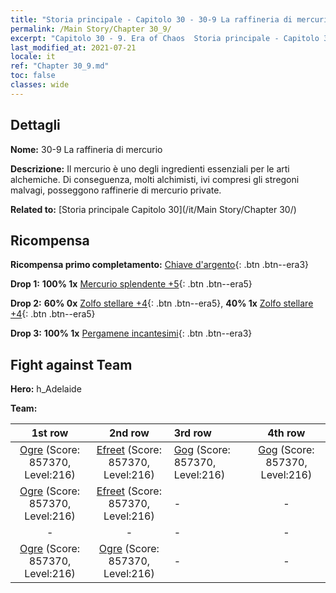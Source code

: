 ```yaml
---
title: "Storia principale - Capitolo 30 - 30-9 La raffineria di mercurio"
permalink: /Main Story/Chapter 30_9/
excerpt: "Capitolo 30 - 9. Era of Chaos  Storia principale - Capitolo 30_9. 30-9 La raffineria di mercurio"
last_modified_at: 2021-07-21
locale: it
ref: "Chapter 30_9.md"
toc: false
classes: wide
---
```


## Dettagli

 **Nome:** 30-9 La raffineria di mercurio

 **Descrizione:** Il mercurio è uno degli ingredienti essenziali per le arti alchemiche. Di conseguenza, molti alchimisti, ivi compresi gli stregoni malvagi, posseggono raffinerie di mercurio private.

 **Related to:** [Storia principale Capitolo 30](/it/Main Story/Chapter 30/)

## Ricompensa

 **Ricompensa primo completamento:** [Chiave d'argento](/ItemsIT/con_693/){: .btn .btn--era3}

 **Drop 1:** **100% 1x** [Mercurio splendente +5](/ItemsIT/mat_98/){: .btn .btn--era5}

 **Drop 2:** **60% 0x** [Zolfo stellare +4](/ItemsIT/mat_92/){: .btn .btn--era5}, **40% 1x** [Zolfo stellare +4](/ItemsIT/mat_92/){: .btn .btn--era5}

 **Drop 3:** **100% 1x** [Pergamene incantesimi](/ItemsIT/con_694/){: .btn .btn--era3}


## Fight against Team
 **Hero:** h_Adelaide

 **Team:**


  | 1st row | 2nd row | 3rd row | 4th row |
  |:----:|:----:|:----|:----:|
  | [Ogre](/it/units/Ogre/) (Score: 857370, Level:216)  | [Efreet](/it/units/Efreeti/) (Score: 857370, Level:216)  | [Gog](/it/units/Gog/) (Score: 857370, Level:216)  | [Gog](/it/units/Gog/) (Score: 857370, Level:216)  |
  | [Ogre](/it/units/Ogre/) (Score: 857370, Level:216)  | [Efreet](/it/units/Efreeti/) (Score: 857370, Level:216)  | - | - |
  | - | - | - | - |
  | [Ogre](/it/units/Ogre/) (Score: 857370, Level:216)  | [Ogre](/it/units/Ogre/) (Score: 857370, Level:216)  | - | - |


